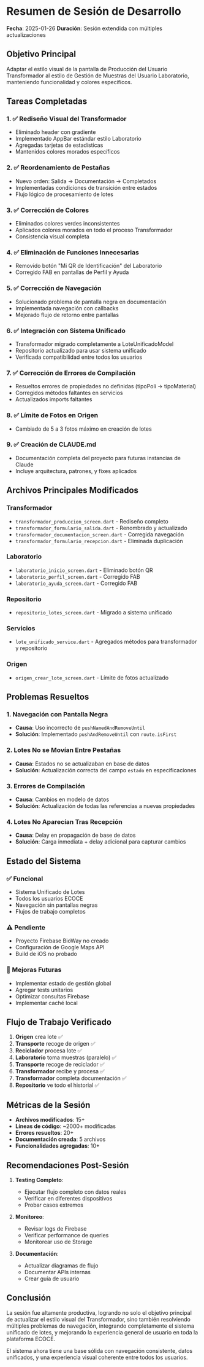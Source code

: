 # Resumen de Sesión de Desarrollo
**Fecha**: 2025-01-26
**Duración**: Sesión extendida con múltiples actualizaciones

## Objetivo Principal
Adaptar el estilo visual de la pantalla de Producción del Usuario Transformador al estilo de Gestión de Muestras del Usuario Laboratorio, manteniendo funcionalidad y colores específicos.

## Tareas Completadas

### 1. ✅ Rediseño Visual del Transformador
- Eliminado header con gradiente
- Implementado AppBar estándar estilo Laboratorio
- Agregadas tarjetas de estadísticas
- Mantenidos colores morados específicos

### 2. ✅ Reordenamiento de Pestañas
- Nuevo orden: Salida → Documentación → Completados
- Implementadas condiciones de transición entre estados
- Flujo lógico de procesamiento de lotes

### 3. ✅ Corrección de Colores
- Eliminados colores verdes inconsistentes
- Aplicados colores morados en todo el proceso Transformador
- Consistencia visual completa

### 4. ✅ Eliminación de Funciones Innecesarias
- Removido botón "Mi QR de Identificación" del Laboratorio
- Corregido FAB en pantallas de Perfil y Ayuda

### 5. ✅ Corrección de Navegación
- Solucionado problema de pantalla negra en documentación
- Implementada navegación con callbacks
- Mejorado flujo de retorno entre pantallas

### 6. ✅ Integración con Sistema Unificado
- Transformador migrado completamente a LoteUnificadoModel
- Repositorio actualizado para usar sistema unificado
- Verificada compatibilidad entre todos los usuarios

### 7. ✅ Corrección de Errores de Compilación
- Resueltos errores de propiedades no definidas (tipoPoli → tipoMaterial)
- Corregidos métodos faltantes en servicios
- Actualizados imports faltantes

### 8. ✅ Límite de Fotos en Origen
- Cambiado de 5 a 3 fotos máximo en creación de lotes

### 9. ✅ Creación de CLAUDE.md
- Documentación completa del proyecto para futuras instancias de Claude
- Incluye arquitectura, patrones, y fixes aplicados

## Archivos Principales Modificados

### Transformador
- `transformador_produccion_screen.dart` - Rediseño completo
- `transformador_formulario_salida.dart` - Renombrado y actualizado
- `transformador_documentacion_screen.dart` - Corregida navegación
- `transformador_formulario_recepcion.dart` - Eliminada duplicación

### Laboratorio
- `laboratorio_inicio_screen.dart` - Eliminado botón QR
- `laboratorio_perfil_screen.dart` - Corregido FAB
- `laboratorio_ayuda_screen.dart` - Corregido FAB

### Repositorio
- `repositorio_lotes_screen.dart` - Migrado a sistema unificado

### Servicios
- `lote_unificado_service.dart` - Agregados métodos para transformador y repositorio

### Origen
- `origen_crear_lote_screen.dart` - Límite de fotos actualizado

## Problemas Resueltos

### 1. Navegación con Pantalla Negra
- **Causa**: Uso incorrecto de `pushNamedAndRemoveUntil`
- **Solución**: Implementado `pushAndRemoveUntil` con `route.isFirst`

### 2. Lotes No se Movían Entre Pestañas
- **Causa**: Estados no se actualizaban en base de datos
- **Solución**: Actualización correcta del campo `estado` en especificaciones

### 3. Errores de Compilación
- **Causa**: Cambios en modelo de datos
- **Solución**: Actualización de todas las referencias a nuevas propiedades

### 4. Lotes No Aparecían Tras Recepción
- **Causa**: Delay en propagación de base de datos
- **Solución**: Carga inmediata + delay adicional para capturar cambios

## Estado del Sistema

### ✅ Funcional
- Sistema Unificado de Lotes
- Todos los usuarios ECOCE
- Navegación sin pantallas negras
- Flujos de trabajo completos

### ⚠️ Pendiente
- Proyecto Firebase BioWay no creado
- Configuración de Google Maps API
- Build de iOS no probado

### 🔧 Mejoras Futuras
- Implementar estado de gestión global
- Agregar tests unitarios
- Optimizar consultas Firebase
- Implementar caché local

## Flujo de Trabajo Verificado

1. **Origen** crea lote ✅
2. **Transporte** recoge de origen ✅
3. **Reciclador** procesa lote ✅
4. **Laboratorio** toma muestras (paralelo) ✅
5. **Transporte** recoge de reciclador ✅
6. **Transformador** recibe y procesa ✅
7. **Transformador** completa documentación ✅
8. **Repositorio** ve todo el historial ✅

## Métricas de la Sesión

- **Archivos modificados**: 15+
- **Líneas de código**: ~2000+ modificadas
- **Errores resueltos**: 20+
- **Documentación creada**: 5 archivos
- **Funcionalidades agregadas**: 10+

## Recomendaciones Post-Sesión

1. **Testing Completo**:
   - Ejecutar flujo completo con datos reales
   - Verificar en diferentes dispositivos
   - Probar casos extremos

2. **Monitoreo**:
   - Revisar logs de Firebase
   - Verificar performance de queries
   - Monitorear uso de Storage

3. **Documentación**:
   - Actualizar diagramas de flujo
   - Documentar APIs internas
   - Crear guía de usuario

## Conclusión

La sesión fue altamente productiva, logrando no solo el objetivo principal de actualizar el estilo visual del Transformador, sino también resolviendo múltiples problemas de navegación, integrando completamente el sistema unificado de lotes, y mejorando la experiencia general de usuario en toda la plataforma ECOCE.

El sistema ahora tiene una base sólida con navegación consistente, datos unificados, y una experiencia visual coherente entre todos los usuarios.